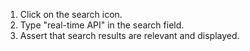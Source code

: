 1. Click on the search icon.
2. Type "real-time API" in the search field.
3. Assert that search results are relevant and displayed.